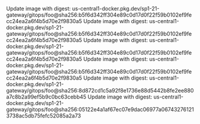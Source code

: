 Update image with digest: us-central1-docker.pkg.dev/sp1-21-gateway/gitops/foo@sha256:b5f6d342ff304e89c0d17d0f22f59b0102ef9fecc24ea2a6f4b5d70e2f9830a5 
Update image with digest: us-central1-docker.pkg.dev/sp1-21-gateway/gitops/foo@sha256:b5f6d342ff304e89c0d17d0f22f59b0102ef9fecc24ea2a6f4b5d70e2f9830a5 
Update image with digest: us-central1-docker.pkg.dev/sp1-21-gateway/gitops/foo@sha256:b5f6d342ff304e89c0d17d0f22f59b0102ef9fecc24ea2a6f4b5d70e2f9830a5 
Update image with digest: us-central1-docker.pkg.dev/sp1-21-gateway/gitops/foo@sha256:b5f6d342ff304e89c0d17d0f22f59b0102ef9fecc24ea2a6f4b5d70e2f9830a5 
Update image with digest: us-central1-docker.pkg.dev/sp1-21-gateway/gitops/foo@sha256:8d872cd1c5a92f8e1736e88d5442b8fe2ee880a7c8b2a99ef5b9c0bc63cebb45 
Update image with digest: us-central1-docker.pkg.dev/sp1-21-gateway/gitops/foo@sha256:05122e4a1af67ec07e9dac06977a067432761213738ac5db75fefc52085a2a73 
